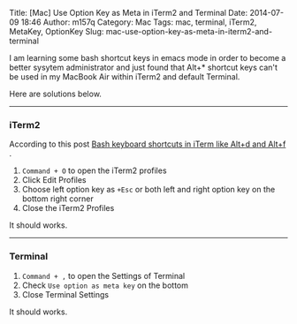 Title: [Mac] Use Option Key as Meta in iTerm2 and Terminal
Date: 2014-07-09 18:46
Author: m157q
Category: Mac
Tags: mac, terminal, iTerm2, MetaKey, OptionKey
Slug: mac-use-option-key-as-meta-in-iterm2-and-terminal

I am learning some bash shortcut keys in emacs mode in order to become a better sysytem administrator and just found that Alt+\* shortcut keys can't be used in my MacBook Air within iTerm2 and default Terminal.  
  
Here are solutions below.  
  
<!--more-->  
  
---  
  
### iTerm2  
  
According to this post [Bash keyboard shortcuts in iTerm like Alt+d and Alt+f ](http://stackoverflow.com/questions/18923765/bash-keyboard-shortcuts-in-iterm-like-altd-and-altf).  
  
1. `Command + O` to open the iTerm2 profiles  
2. Click Edit Profiles  
3. Choose left option key as `+Esc` or both left and right option key on the bottom right corner  
4. Close the iTerm2 Profiles  
  
It should works.  
  
---  
  
### Terminal  
  
1. `Command + ,` to open the Settings of Terminal  
2. Check `Use option as meta key` on the bottom  
3. Close Terminal Settings  
  
It should works.  
  